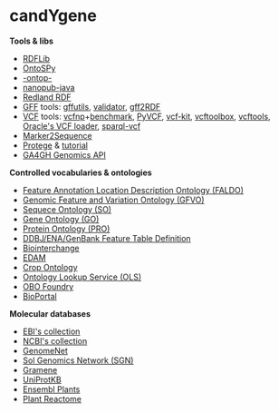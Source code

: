 candYgene
=========

**Tools & libs**
* [RDFLib](https://github.com/RDFLib)
* [OntoSPy](https://github.com/lambdamusic/OntoSPy)
* [-ontop-](https://github.com/ontop)
* [nanopub-java](https://github.com/Nanopublication/nanopub-java)
* [Redland RDF](http://librdf.org/)
* [GFF](http://gmod.org/wiki/GFF3) tools:
  [gffutils](https://github.com/daler/gffutils),
  [validator](https://github.com/modENCODE-DCC/validator),
  [gff2RDF](https://github.com/PBR/gff2RDF)
* [VCF](http://samtools.github.io/hts-specs/VCFv4.3.pdf) tools:
  [vcfnp](https://github.com/alimanfoo/vcfnp)+[benchmark](https://gist.github.com/alimanfoo/67fdcf58e364763fd0b6),
  [PyVCF](https://github.com/jamescasbon/PyVCF),
  [vcf-kit](https://github.com/AndersenLab/vcf-kit),
  [vcftoolbox](https://github.com/moonso/vcftoolbox),
  [vcftools](https://vcftools.github.io/),
  [Oracle's VCF loader](https://docs.oracle.com/cd/E27594_02/doc.101/e27509/resultdata.htm#CIAEBGAH), [sparql-vcf](https://github.com/JervenBolleman/sparql-vcf)
* [Marker2Sequence](https://github.com/PBR/Marker2Sequence)
* [Protege](https://github.com/protegeproject/protege) & [tutorial](https://github.com/geneontology/protege-tutorial)
* [GA4GH Genomics API](https://github.com/ga4gh)

**Controlled vocabularies & ontologies**
* [Feature Annotation Location Description Ontology (FALDO)](https://github.com/JervenBolleman/FALDO)
* [Genomic Feature and Variation Ontology (GFVO)](https://github.com/BioInterchange/Ontologies)
* [Sequece Ontology (SO)](http://www.sequenceontology.org/)
* [Gene Ontology (GO)](http://geneontology.org/)
* [Protein Ontology (PRO)](http://pir.georgetown.edu/pro/)
* [DDBJ/ENA/GenBank Feature Table Definition](http://www.insdc.org/documents/feature-table)
* [Biointerchange](https://www.codamono.com/biointerchange/)
* [EDAM](https://github.com/edamontology/edamontology)
* [Crop Ontology](http://www.cropontology.org/)
* [Ontology Lookup Service (OLS)](http://www.ebi.ac.uk/ols/)
* [OBO Foundry](http://www.obofoundry.org/)
* [BioPortal](https://bioportal.bioontology.org/)

**Molecular databases**
* [EBI's collection](http://ftp.ebi.ac.uk/pub/databases/)
* [NCBI's collection](http://ftp.ncbi.nlm.nih.gov/)
* [GenomeNet](http://www.genome.jp/)
* [Sol Genomics Network (SGN)](https://solgenomics.net/)
* [Gramene](http://gramene.org/)
* [UniProtKB](http://www.uniprot.org/downloads)
* [Ensembl Plants](http://plants.ensembl.org/)
* [Plant Reactome](http://plantreactome.gramene.org/)
